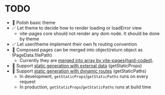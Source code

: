 # TODO

- 🔧 Polish basic theme
- ✅ Let theme to decide how to render loading or loadError view
  - vite-pages core should not render any dom node. It should be done by theme
- ✅ Let user/theme implement their own fs routing convention
- 🔧 Composed pages can be merged into object(return object as IPageData.filePath)
  - Currently they are [merged into array by vite-pages(hard-coded)](https://github.com/vitejs/vite-plugin-react-pages/blob/ba20fe4c7c69aee0b5b2507681c556c4467c23f2/packages/vite-plugin-react-pages/src/node/dynamic-modules/mergeModules.ts#L5).
- 🔧 Support [static generation with external data](https://nextjs.org/learn/basics/data-fetching/with-data) (getStaticProps)
- 🔧 Support [static generation with dynamic routes](https://nextjs.org/learn/basics/data-fetching/with-data) (getStaticPaths)
  - In development, `getStaticProps`/`getStaticPaths` runs on every request
  - In production, `getStaticProps`/`getStaticPaths` runs at build time
